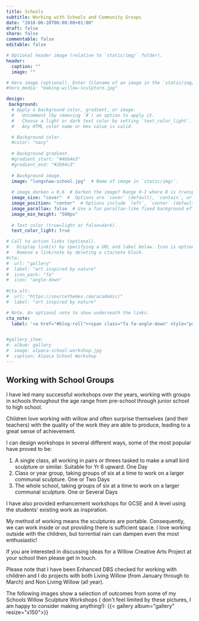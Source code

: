 ```yaml
---
title: Schools
subtitle: Working with Schools and Community Groups
date: "2018-06-28T00:00:00+01:00"
draft: false
share: false
commentable: false
editable: false

# Optional header image (relative to `static/img/` folder).
header:
  caption: ""
  image: ""

# Hero image (optional). Enter filename of an image in the `static/img/` folder.
#hero_media: "making-willow-sculpture.jpg"

design:
 background:
  # Apply a background color, gradient, or image.
  #   Uncomment (by removing `#`) an option to apply it.
  #   Choose a light or dark text color by setting `text_color_light`.
  #   Any HTML color name or Hex value is valid.

  # Background color.
  #color: "navy"
  
  # Background gradient.
  #gradient_start: "#4bb4e3"
  #gradient_end: "#2b94c3"
  
  # Background image.
  image: "longshaw-school.jpg"  # Name of image in `static/img/`.
   
  # image_darken = 0.6  # Darken the image? Range 0-1 where 0 is transparent and 1 is opaque.
  image_size: "cover"  #  Options are `cover` (default), `contain`, or `actual` size.
  image_position: "center"  # Options include `left`, `center` (default), or `right`.
  image_parallax: false  # Use a fun parallax-like fixed background effect? true/false
  image_min_height: "500px"
  
  # Text color (true=light or false=dark).
  text_color_light: true

# Call to action links (optional).
#   Display link(s) by specifying a URL and label below. Icon is optional for `[cta]`.
#   Remove a link/note by deleting a cta/note block.
#cta:
#  url: "gallery"
#  label: "art inspired by nature"
#  icon_pack: "fa"
#  icon: "angle-down"
  
#cta_alt:
#  url: "https://sourcethemes.com/academic/"
#  label: "art inspired by nature"

# Note. An optional note to show underneath the links.
cta_note:
  label: '<a href="#blog-roll"><span class="fa fa-angle-down" style="padding-top:200px;font-size:2.5em;">&nbsp;</span></a>'


#gallery_item:
#- album: gallery
#  image: alpaca-school-workshop.jpg
#  caption: Alpaca School Workshop
---
```

## Working with School Groups
I have led many successful workshops over the years, working with groups in schools throughout the age range 
from pre-school through junior school to high school.

Children love working with willow and often surprise themselves (and their teachers) with the quality 
of the work they are able to produce, leading to a great sense of achievement.

I can design workshops in several different ways, some of the most popular have proved to be:

1. A single class, all working in pairs or threes tasked to make a small bird sculpture or similar. Suitable for Yr 6 upward. One Day
2. Class or year group, taking groups of six at a time to work on a larger communal sculpture. One or Two Days
3. The whole school, taking groups of six at a time to work on a larger communal sculpture. One or Several Days

I have also provided enhancement workshops for GCSE and A level using the students' existing work as inspiration.

My method of working means the sculptures are portable. Consequently, we can work inside or out 
providing there is sufficient space. I love working outside with the children, but torrential 
rain can dampen even the most enthusiastic!

If you are interested in discussing ideas for a Willow Creative Arts Project at your school 
then please get in touch.

Please note that I have been Enhanced DBS checked for working with children and I do 
projects with both Living Willow (from January through to March) and Non Living Willow (all year).

The following images show a selection of outcomes from some of my Schools 
Willow Sculpture Workshops ( don't feel limited by these pictures, I am happy to 
consider making anything!):
{{< gallery album="gallery" resize="x150">}}
